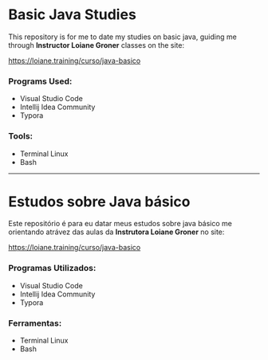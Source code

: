 # Basic Java Studies	

This repository is for me to date my studies on basic java, guiding me through **Instructor Loiane Groner** classes on the site:

https://loiane.training/curso/java-basico

###  Programs Used:

- Visual Studio Code
- Intellij Idea Community 
- Typora

### Tools:

- Terminal Linux
- Bash

------

# Estudos sobre Java básico

Este repositório é para eu datar meus estudos sobre java básico me orientando atrávez das aulas da **Instrutora Loiane Groner** no site:

https://loiane.training/curso/java-basico

### Programas Utilizados:

- Visual Studio Code
- Intellij Idea Community 
- Typora

### Ferramentas:

- Terminal Linux
- Bash